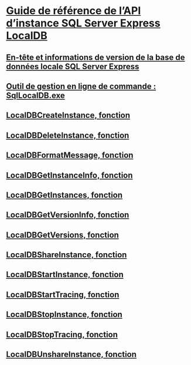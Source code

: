 # [Guide de référence de l’API d’instance SQL Server Express LocalDB](sql-server-express-localdb-reference-instance-apis.md)
## [En-tête et informations de version de la base de données locale SQL Server Express](sql-server-express-localdb-header-and-version-information.md)
## [Outil de gestion en ligne de commande : SqlLocalDB.exe](command-line-management-tool-sqllocaldb-exe.md)
## [LocalDBCreateInstance, fonction](localdbcreateinstance-function.md)
## [LocalDBDeleteInstance, fonction](localdbdeleteinstance-function.md)
## [LocalDBFormatMessage, fonction](localdbformatmessage-function.md)
## [LocalDBGetInstanceInfo, fonction](localdbgetinstanceinfo-function.md)
## [LocalDBGetInstances, fonction](localdbgetinstances-function.md)
## [LocalDBGetVersionInfo, fonction](localdbgetversioninfo-function.md)
## [LocalDBGetVersions, fonction](localdbgetversions-function.md)
## [LocalDBShareInstance, fonction](localdbshareinstance-function.md)
## [LocalDBStartInstance, fonction](localdbstartinstance-function.md)
## [LocalDBStartTracing, fonction](localdbstarttracing-function.md)
## [LocalDBStopInstance, fonction](localdbstopinstance-function.md)
## [LocalDBStopTracing, fonction](localdbstoptracing-function.md)
## [LocalDBUnshareInstance, fonction](localdbunshareinstance-function.md)

